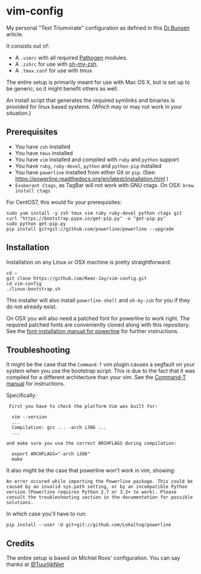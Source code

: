 vim-config
==========

My personal "Text Triumvirate" configuration as defined in this [Dr.Bunsen](http://www.drbunsen.org/the-text-triumvirate/) article.

It consists out of:
* A `.vimrc` with all required [Pathogen](https://github.com/tpope/vim-pathogen) modules. 
* A `.zshrc` for use with [oh-my-zsh](https://github.com/robbyrussell/oh-my-zsh).
* A `.tmux.conf` for use with tmux

The entire setup is primarily meant for use with Mac OS X, but is set up to be generic, so it might benefit others as well.

An install script that generates the required symlinks and binaries is provided
for linux based systems. (Which may or may not work in your situation.)

## Prerequisites
* You have `zsh` installed
* You have `tmux` installed
* You have `vim` installed and compiled with `ruby` and `python` support
* You have `ruby`, `ruby-devel`, `python` and `python-pip` installed
* You have `powerline` installed from either Git or `pip`. (See: 
		https://powerline.readthedocs.org/en/latest/installation.html )
* `Exuberant Ctags`, as TagBar will not work with GNU ctags. On OSX: `brew install ctags`

For CentOS7, this would fix your prerequisites:
```
sudo yum install -y zsh tmux vim ruby ruby-devel python ctags git
curl "https://bootstrap.pypa.io/get-pip.py" -o "get-pip.py"
sudo python get-pip.py
pip install git+git://github.com/powerline/powerline --upgrade
```

## Installation
Installation on any Linux or OSX machine is pretty straightforward:

```
cd ~
git clone https://github.com/Remz-Jay/vim-config.git
cd vim-config
./linux-bootstrap.sh
```

This installer will also install `powerline-shell` and `oh-my-zsh` for you if they
do not already exist.

On OSX you will also need a patched font for powerline to work right. The
required patched fonts are conveniently cloned along with this repository.
See the [font-installation manual for
powerline](https://powerline.readthedocs.org/en/latest/installation/linux.html#font-installation) for further instructions.

## Troubleshooting
It might be the case that the `Command-T` vim plugin causes a segfault on your system when you use the bootstrap script.
This is due to the fact that it was compiled for a different architecture than your vim.
See the [Command-T manual](http://git.wincent.com/command-t.git/blob_plain/HEAD:/doc/command-t.txt) for instructions.

Specifically:

````
 First you have to check the platform Vim was built for:

  vim --version
  ...
  Compilation: gcc ... -arch i386 ...
  ...

and make sure you use the correct ARCHFLAGS during compilation:

  export ARCHFLAGS="-arch i386"
  make
````
It also might be the case that powerline won't work in vim, showing:
````
An error occured while importing the Powerline package. This could be caused by an invalid sys.path setting, or by an incompatible Python version (Powerline requires Python 2.7 or 3.3+ to work). Please consult the troubleshooting section in the documentation for possible solutions.
````
In which case you'll have to run:
````
pip install --user -U git+git://github.com/Lokaltog/powerline
````

## Credits 

The entire setup is based on Michiel Roos' configuration. You can say thanks at [@TuurlijkNiet][1]

[1]: https://twitter.com/TuurlijkNiet       "Twitter"

